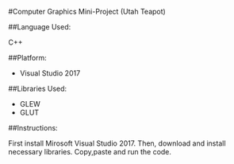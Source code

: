 #Computer Graphics Mini-Project (Utah Teapot)

##Language Used:

C++

##Platform:

* Visual Studio 2017

##Libraries Used:

* GLEW
* GLUT

##Instructions:

First install Mirosoft Visual Studio 2017. Then, download and install necessary libraries. Copy,paste and run the code.
